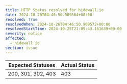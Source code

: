 ```yaml
---
title: HTTP Status resolved for hidewall.io
date: 2024-10-26T04:46:50.909564+00:00
resolved: True
resolvedWhen: 2024-10-26T04:46:50.909572+00:00
resolvedStartTime: 2024-10-25T21:09:43.161639+00:00
severity: notice
affected:
  - hidewall.io
section: issue
---
```


| Expected Statuses | Actual Status  |
|-------------------|----------------|
| 200, 301, 302, 403 | 403 |
